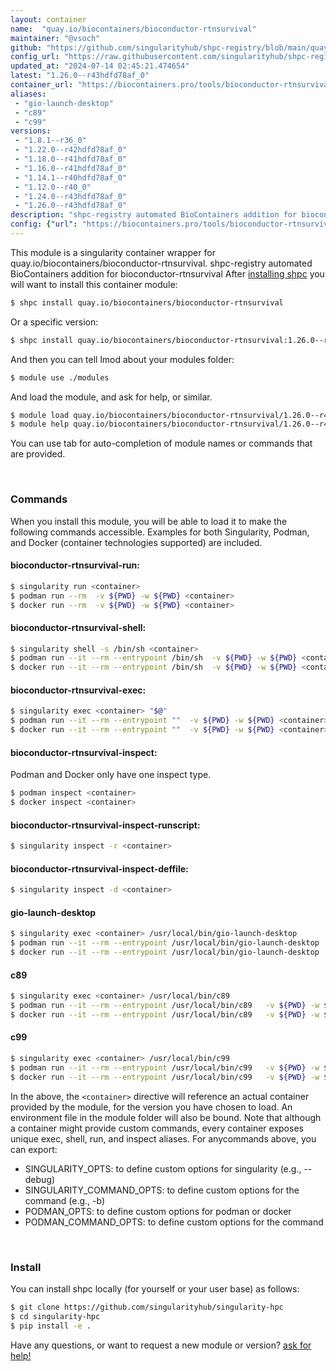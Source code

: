```yaml
---
layout: container
name:  "quay.io/biocontainers/bioconductor-rtnsurvival"
maintainer: "@vsoch"
github: "https://github.com/singularityhub/shpc-registry/blob/main/quay.io/biocontainers/bioconductor-rtnsurvival/container.yaml"
config_url: "https://raw.githubusercontent.com/singularityhub/shpc-registry/main/quay.io/biocontainers/bioconductor-rtnsurvival/container.yaml"
updated_at: "2024-07-14 02:45:21.474654"
latest: "1.26.0--r43hdfd78af_0"
container_url: "https://biocontainers.pro/tools/bioconductor-rtnsurvival"
aliases:
 - "gio-launch-desktop"
 - "c89"
 - "c99"
versions:
 - "1.8.1--r36_0"
 - "1.22.0--r42hdfd78af_0"
 - "1.18.0--r41hdfd78af_0"
 - "1.16.0--r41hdfd78af_0"
 - "1.14.1--r40hdfd78af_0"
 - "1.12.0--r40_0"
 - "1.24.0--r43hdfd78af_0"
 - "1.26.0--r43hdfd78af_0"
description: "shpc-registry automated BioContainers addition for bioconductor-rtnsurvival"
config: {"url": "https://biocontainers.pro/tools/bioconductor-rtnsurvival", "maintainer": "@vsoch", "description": "shpc-registry automated BioContainers addition for bioconductor-rtnsurvival", "latest": {"1.26.0--r43hdfd78af_0": "sha256:196368cc955f39104f71039329920592aaf6678a7147aa130bde28e3db6417a8"}, "tags": {"1.8.1--r36_0": "sha256:4528a46653bc246b179c0da80a7fb6c29ac62e3e9a9159104c6b7ec847b2e80c", "1.22.0--r42hdfd78af_0": "sha256:ce32421c470302ef8731d5a948b075def76542ea23dd6e38483519c62c48c0f9", "1.18.0--r41hdfd78af_0": "sha256:e69d9b0350ea1a4cf6ded544cc320963f0c158b4619666065a058c54dfd98c12", "1.16.0--r41hdfd78af_0": "sha256:991d7f45e569a5bcbd60856b5ecaa4f0888ed0eb68e634605b2b13370ccbd672", "1.14.1--r40hdfd78af_0": "sha256:e72e8238b26a97aaf4f877724a5c95a915835689141d1c058f09b3019bf4082b", "1.12.0--r40_0": "sha256:d36340e45fdf973fcf97bff21e17318ab98987e6db127254eb889b9fdfb116eb", "1.24.0--r43hdfd78af_0": "sha256:1855376d051f7434b8ff335146a59d9d5a7ead27086672811c2d959ef499297f", "1.26.0--r43hdfd78af_0": "sha256:196368cc955f39104f71039329920592aaf6678a7147aa130bde28e3db6417a8"}, "docker": "quay.io/biocontainers/bioconductor-rtnsurvival", "aliases": {"gio-launch-desktop": "/usr/local/bin/gio-launch-desktop", "c89": "/usr/local/bin/c89", "c99": "/usr/local/bin/c99"}}
---
```


This module is a singularity container wrapper for quay.io/biocontainers/bioconductor-rtnsurvival.
shpc-registry automated BioContainers addition for bioconductor-rtnsurvival
After [installing shpc](#install) you will want to install this container module:


```bash
$ shpc install quay.io/biocontainers/bioconductor-rtnsurvival
```

Or a specific version:

```bash
$ shpc install quay.io/biocontainers/bioconductor-rtnsurvival:1.26.0--r43hdfd78af_0
```

And then you can tell lmod about your modules folder:

```bash
$ module use ./modules
```

And load the module, and ask for help, or similar.

```bash
$ module load quay.io/biocontainers/bioconductor-rtnsurvival/1.26.0--r43hdfd78af_0
$ module help quay.io/biocontainers/bioconductor-rtnsurvival/1.26.0--r43hdfd78af_0
```

You can use tab for auto-completion of module names or commands that are provided.

<br>

### Commands

When you install this module, you will be able to load it to make the following commands accessible.
Examples for both Singularity, Podman, and Docker (container technologies supported) are included.

#### bioconductor-rtnsurvival-run:

```bash
$ singularity run <container>
$ podman run --rm  -v ${PWD} -w ${PWD} <container>
$ docker run --rm  -v ${PWD} -w ${PWD} <container>
```

#### bioconductor-rtnsurvival-shell:

```bash
$ singularity shell -s /bin/sh <container>
$ podman run --it --rm --entrypoint /bin/sh  -v ${PWD} -w ${PWD} <container>
$ docker run --it --rm --entrypoint /bin/sh  -v ${PWD} -w ${PWD} <container>
```

#### bioconductor-rtnsurvival-exec:

```bash
$ singularity exec <container> "$@"
$ podman run --it --rm --entrypoint ""  -v ${PWD} -w ${PWD} <container> "$@"
$ docker run --it --rm --entrypoint ""  -v ${PWD} -w ${PWD} <container> "$@"
```

#### bioconductor-rtnsurvival-inspect:

Podman and Docker only have one inspect type.

```bash
$ podman inspect <container>
$ docker inspect <container>
```

#### bioconductor-rtnsurvival-inspect-runscript:

```bash
$ singularity inspect -r <container>
```

#### bioconductor-rtnsurvival-inspect-deffile:

```bash
$ singularity inspect -d <container>
```


#### gio-launch-desktop

```bash
$ singularity exec <container> /usr/local/bin/gio-launch-desktop
$ podman run --it --rm --entrypoint /usr/local/bin/gio-launch-desktop   -v ${PWD} -w ${PWD} <container> -c " $@"
$ docker run --it --rm --entrypoint /usr/local/bin/gio-launch-desktop   -v ${PWD} -w ${PWD} <container> -c " $@"
```


#### c89

```bash
$ singularity exec <container> /usr/local/bin/c89
$ podman run --it --rm --entrypoint /usr/local/bin/c89   -v ${PWD} -w ${PWD} <container> -c " $@"
$ docker run --it --rm --entrypoint /usr/local/bin/c89   -v ${PWD} -w ${PWD} <container> -c " $@"
```


#### c99

```bash
$ singularity exec <container> /usr/local/bin/c99
$ podman run --it --rm --entrypoint /usr/local/bin/c99   -v ${PWD} -w ${PWD} <container> -c " $@"
$ docker run --it --rm --entrypoint /usr/local/bin/c99   -v ${PWD} -w ${PWD} <container> -c " $@"
```



In the above, the `<container>` directive will reference an actual container provided
by the module, for the version you have chosen to load. An environment file in the
module folder will also be bound. Note that although a container
might provide custom commands, every container exposes unique exec, shell, run, and
inspect aliases. For anycommands above, you can export:

 - SINGULARITY_OPTS: to define custom options for singularity (e.g., --debug)
 - SINGULARITY_COMMAND_OPTS: to define custom options for the command (e.g., -b)
 - PODMAN_OPTS: to define custom options for podman or docker
 - PODMAN_COMMAND_OPTS: to define custom options for the command

<br>

### Install

You can install shpc locally (for yourself or your user base) as follows:

```bash
$ git clone https://github.com/singularityhub/singularity-hpc
$ cd singularity-hpc
$ pip install -e .
```

Have any questions, or want to request a new module or version? [ask for help!](https://github.com/singularityhub/singularity-hpc/issues)